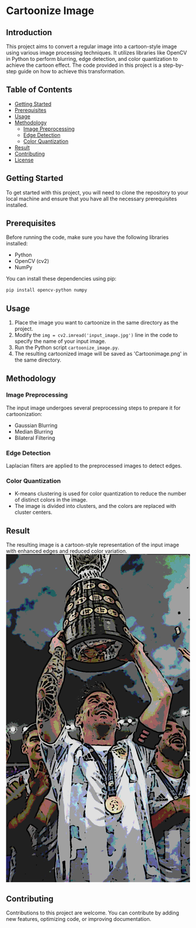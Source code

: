 # Cartoonize Image 

## Introduction
This project aims to convert a regular image into a cartoon-style image using various image processing techniques. It utilizes libraries like OpenCV in Python to perform blurring, edge detection, and color quantization to achieve the cartoon effect. The code provided in this project is a step-by-step guide on how to achieve this transformation.

## Table of Contents
- [Getting Started](#getting-started)
- [Prerequisites](#prerequisites)
- [Usage](#usage)
- [Methodology](#methodology)
  - [Image Preprocessing](#image-preprocessing)
  - [Edge Detection](#edge-detection)
  - [Color Quantization](#color-quantization)
- [Result](#result)
- [Contributing](#contributing)
- [License](#license)

## Getting Started
To get started with this project, you will need to clone the repository to your local machine and ensure that you have all the necessary prerequisites installed.

## Prerequisites
Before running the code, make sure you have the following libraries installed:

- Python 
- OpenCV (cv2)
- NumPy

You can install these dependencies using pip:
```bash
pip install opencv-python numpy
```
## Usage
1. Place the image you want to cartoonize in the same directory as the project.
2. Modify the `img = cv2.imread('input_image.jpg')` line in the code to specify the name of your input image.
3. Run the Python script `cartoonize_image.py`.
4. The resulting cartoonized image will be saved as 'Cartoonimage.png' in the same directory.

## Methodology

### Image Preprocessing
The input image undergoes several preprocessing steps to prepare it for cartoonization:
- Gaussian Blurring
- Median Blurring
- Bilateral Filtering

### Edge Detection
Laplacian filters are applied to the preprocessed images to detect edges.

### Color Quantization
- K-means clustering is used for color quantization to reduce the number of distinct colors in the image.
- The image is divided into clusters, and the colors are replaced with cluster centers.

## Result
The resulting image is a cartoon-style representation of the input image with enhanced edges and reduced color variation.
![Result](Cartoonimage.png)

## Contributing
Contributions to this project are welcome. You can contribute by adding new features, optimizing code, or improving documentation.
